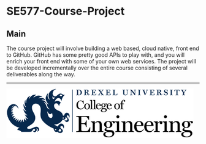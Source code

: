 # SE577-Course-Project

## Main

The course project will involve building a web based, cloud native, front end to GitHub. GitHub has some pretty good APIs to play with, and you will enrich your front end with some of your own web services.  The project will be developed incrementally over the entire course consisting of several deliverables along the way.

---
![Drexel logo](images/Drexel-engineering-blue-black.png "Drexel Engineering")
